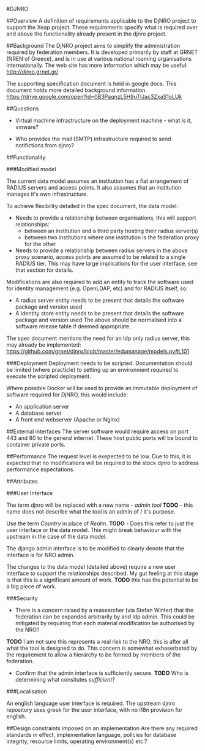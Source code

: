 #DJNRO

##Overview
A definition of requirements applicable to the DjNRO project to support the Xeap project.
These requirements specify what is required over and above the functionality already present in the djnro project.

##Background
The DjNRO project aims to simplify the administration required by federation members.
It is developed primarily by staff at GRNET (NREN of Greece), and is in use at various national roaming organisations internationally.
The web site has more information which may be useful: http://djnro.grnet.gr/

The supporting specification document is held in google docs.
This document holds more detailed background information.
https://drive.google.com/open?id=0B3PaqnzL5H9uTlJac3ZxaS1oLUk

##Questions

- Virtual machine infrastructure on the deployment machine - what is it, vmware?

- Who provides the mail (SMTP) infrastructure required to send notifictions from djnro?

##Functionality

###Modified model

The current data model assumes an institution has a flat arrangement of RADIUS servers and access points.
It also assumes that an institution manages it's own infrastructure.

To achieve flexibility detailed in the spec document, the data model:
- Needs to provide a relationship between organisations, this will support relationships:
    - between an institution and a third party hosting their radius server(s)
    - between two institutions where one institution is the federation proxy for the other
- Needs to provide a relationship between radius servers in the above proxy scenario, access points are assumed to be related to a single RADIUS tier.
This may have large implications for the user interface, see that section for details.

Modifications are also required to add an entity to track the software used for identity management (e.g. OpenLDAP, etc) and for RADIUS itself, so:
- A radius server entity needs to be present that details the software package and version used
- A identity store entity needs to be present that details the software package and version used
The above should be normalised into a software release table if deemed appropriate.

The spec document mentions the need for an Idp only radius server, this may already be implemented:
https://github.com/grnet/djnro/blob/master/edumanage/models.py#L101

###Deployment
Deployment needs to be scripted.
Documentation should be limited (where practicle) to setting up an environment required to execute the scripted deployment.

Where possible Docker will be used to provide an immutable deployment of software required for DjNRO, this would include:
- An application server
- A database server
- A front end webserver (Apache or Nginx)

##External interfaces
The server software would require access on port 443 and 80 to the general internet.
These host public ports will be bound to container private ports.

##Performance
The request level is exepected to be low.
Due to this, it is expected that no modifications will be required to the stock djnro to address performance expectations.

##Attributes

###User Interface

The term djnro will be replaced with a new name - _admin tool_
**TODO** - this name does not describe what the tool is an admin of / it's purpose.

Use the term _Country_ in place of _Realm_.
**TODO** - Does this refer to just the user interface or the data model.
This might break behaviour with the upstream in the case of the data model.

The django admin interface is to be modified to clearly denote that the interface is for NRO admin.

The changes to the data model (detailed above) require a new user interface to support the relationships described.
My gut feeling at this stage is that this is a significant amount of work.
**TODO** this has the potential to be a big piece of work.

###Security
- There is a concern raised by a reasearcher (via Stefan Winter) that the federation can be expanded arbitrarily by and Idp admin.
This could be mitigated by requiring that each material modification be authorised by the NRO?

**TODO** I am not sure this represents a real risk to the NRO, this is after all what the tool is designed to do.
This concern is somewhat exhaserbated by the requirement to allow a hierarchy to be formed by members of the federation.

- Confirm that the admin interface is sufficiently secure.
**TODO** Who is determining what consitutes _sufficient_?

###Localisation

An english language user interface is required.
The upstream djnro repository uses greek for the user interface, with no i18n provision for english.

##Design constraints imposed on an implementation
Are there any required standards in effect, implementation language, policies for database integrity, resource limits, operating environment(s) etc.?

